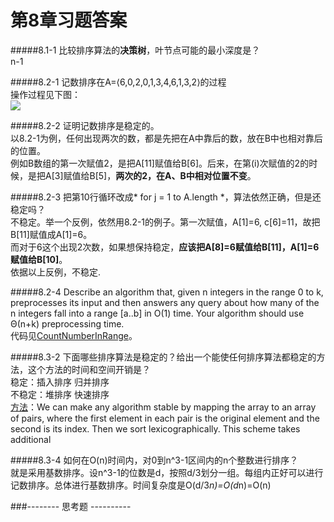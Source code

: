 第8章习题答案
=
#####8.1-1 比较排序算法的**决策树**，叶节点可能的最小深度是？  
n-1  

#####8.2-1 记数排序在A=⟨6,0,2,0,1,3,4,6,1,3,2⟩的过程  
操作过程见下图：  
![](https://github.com/zhuxiuwei/CLRS/blob/master/Images/8.2-1.jpg)  

#####8.2-2 证明记数排序是稳定的。  
以8.2-1为例，任何出现两次的数，都是先把在A中靠后的数，放在B中也相对靠后的位置。  
例如B数组的第一次赋值2，是把A[11]赋值给B[6]。后来，在第(i)次赋值的2的时候，是把A[3]赋值给B[5]，**两次的2，在A、B中相对位置不变**。  

#####8.2-3 把第10行循环改成* for j = 1 to A.length *，算法依然正确，但是还稳定吗？  
不稳定。举一个反例，依然用8.2-1的例子。第一次赋值，A[1]=6, c[6]=11，故把B[11]赋值成A[1]=6。  
而对于6这个出现2次数，如果想保持稳定，**应该把A[8]=6赋值给B[11]，A[1]=6赋值给B[10]**。  
依据以上反例，不稳定.  

#####8.2-4 Describe an algorithm that, given n integers in the range 0 to k, preprocesses its input and then answers any query about how many of the n integers fall into a range [a..b] in O(1) time. Your algorithm should use Θ(n+k) preprocessing time.  
代码见[CountNumberInRange](https://github.com/zhuxiuwei/CLRS/blob/master/src/chap08/CountNumberInRange.java)。  

#####8.3-2 下面哪些排序算法是稳定的？给出一个能使任何排序算法都稳定的方法，这个方法的时间和空间开销是？  
稳定：插入排序 归并排序  
不稳定：堆排序 快速排序  
[方法](http://clrs.skanev.com/08/03/02.html)：We can make any algorithm stable by mapping the array to an array of pairs, where the first element in each pair is the original element and the second is its index. Then we sort lexicographically. This scheme takes additional   

#####8.3-4 如何在O(n)时间内，对0到n^3-1区间内的n个整数进行排序？  
就是采用基数排序。设n^3-1的位数是d，按照d/3划分一组。每组内正好可以进行记数排序。总体进行基数排序。时间复杂度是O(d/3*n)=O(d*n)=O(n)  



###-------- 思考题 ----------  
